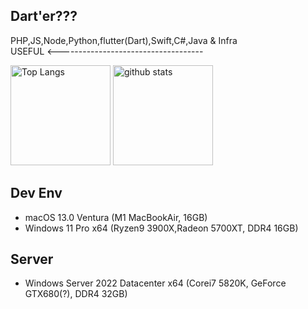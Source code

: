 ## Dart'er???

PHP,JS,Node,Python,flutter(Dart),Swift,C#,Java & Infra  
USEFUL <------------------------------------

<p align="left"> 
<!--   <img alt="Top Langs" height="160px" src="https://github-readme-stats-ashen-omega.vercel.app/api/top-langs/?username=hogehogeBrav&layout=compact&count_private=true&show_icons=true&theme=onedark&hide=css,html" /> -->
<!--   <img alt="github stats" height="160px" src="https://github-readme-stats-ashen-omega.vercel.app/api?username=hogehogeBrav&count_private=true&show_icons=true&show_icons=true&theme=onedark" /> -->
   <img alt="Top Langs" height="160px" src="https://github-readme-stats.vercel.app/api/top-langs/?username=hogehogeBrav&layout=compact&count_private=true&show_icons=true&theme=onedark&hide=css,html,ejs" />
    <img alt="github stats" height="160px" src="https://github-readme-stats.vercel.app/api?username=hogehogeBrav&count_private=true&show_icons=true&show_icons=true&theme=onedark" />
</p>

## Dev Env
- macOS 13.0 Ventura (M1 MacBookAir, 16GB)
- Windows 11 Pro x64 (Ryzen9 3900X,Radeon 5700XT, DDR4 16GB)

## Server
- Windows Server 2022 Datacenter x64 (Corei7 5820K, GeForce GTX680(?), DDR4 32GB)


<!--
**hogehogeBrav/hogehogeBrav** is a ✨ _special_ ✨ repository because its `README.md` (this file) appears on your GitHub profile.

Here are some ideas to get you started:

- 🔭 I’m currently working on ...
- 🌱 I’m currently learning ...
- 👯 I’m looking to collaborate on ...
- 🤔 I’m looking for help with ...
- 💬 Ask me about ...
- 📫 How to reach me: ...
- 😄 Pronouns: ...
- ⚡ Fun fact: ...
-->
